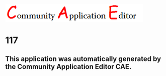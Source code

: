 ![CAE](https://github.com/CAETESTRWTH/CAE-Deployment-Temp/blob/master/img/logo.png)  

117
===================


This application was automatically generated by the Community Application Editor CAE.  
---------------
